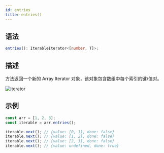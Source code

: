 ```yaml
---
id: entries
title: entries()
---
```


## 语法

```ts
entries(): IterableIterator<[number, T]>;
```

## 描述

方法返回一个新的 Array Iterator 对象，该对象包含数组中每个索引的键/值对。

![iterator](/Object.entries.jpg)

## 示例

```js
const arr = [1, 2, 3];
const iterable = arr.entries();

iterable.next(); // {value: [0, 1], done: false}
iterable.next(); // {value: [1, 2], done: false}
iterable.next(); // {value: [2, 3], done: false}
iterable.next(); // {value: undefined, done: true}
```
